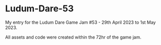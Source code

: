 # Ludum-Dare-53

My entry for the Ludum Dare Game Jam #53 - 29th April 2023 to 1st May 2023.

All assets and code were created within the 72hr of the game jam.
